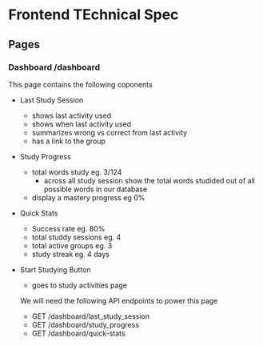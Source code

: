 # Frontend TEchnical Spec

## Pages

### Dashboard /dashboard

This page contains the following coponents
- Last Study Session
    - shows last activity used
    - shows when last activity used
    - summarizes wrong vs correct from last activity
    - has a link to the group
- Study Progress
    - total words study eg. 3/124
        - across all study session show the total words studided out of all possible words in our database
    - display a mastery progress eg 0%
- Quick Stats
    - Success rate eg. 80%
    - total studdy sessions eg. 4
    - total active groups eg. 3
    - study streak eg. 4 days
- Start Studying Button
    - goes to study activities page 

    We will need the following API endpoints to power this page
    - GET /dashboard/last_study_session
    - GET /dashboard/study_progress
    - GET /dashboard/quick-stats
